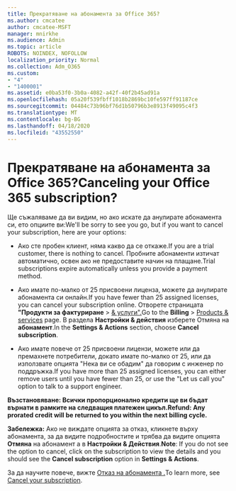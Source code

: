 ```yaml
---
title: Прекратяване на абонамента за Office 365?
ms.author: cmcatee
author: cmcatee-MSFT
manager: mnirkhe
ms.audience: Admin
ms.topic: article
ROBOTS: NOINDEX, NOFOLLOW
localization_priority: Normal
ms.collection: Adm_O365
ms.custom:
- "4"
- "1400001"
ms.assetid: e0ba53f0-3b0a-4082-a42f-40f2b45ad91a
ms.openlocfilehash: 05a20f539fbff1018b2869bc10fe597ff91187ce
ms.sourcegitcommit: 04484c73b96bf76d1b50796b3e8913f49095c4f3
ms.translationtype: MT
ms.contentlocale: bg-BG
ms.lasthandoff: 04/18/2020
ms.locfileid: "43552550"
---
```

# <a name="canceling-your-office-365-subscription"></a><span data-ttu-id="23d9a-102">Прекратяване на абонамента за Office 365?</span><span class="sxs-lookup"><span data-stu-id="23d9a-102">Canceling your Office 365 subscription?</span></span>

<span data-ttu-id="23d9a-103">Ще съжаляваме да ви видим, но ако искате да анулирате абонамента си, ето опциите ви:</span><span class="sxs-lookup"><span data-stu-id="23d9a-103">We'll be sorry to see you go, but if you want to cancel your subscription, here are your options:</span></span>
  
- <span data-ttu-id="23d9a-104">Ако сте пробен клиент, няма какво да се откаже.</span><span class="sxs-lookup"><span data-stu-id="23d9a-104">If you are a trial customer, there is nothing to cancel.</span></span> <span data-ttu-id="23d9a-105">Пробните абонаменти изтичат автоматично, освен ако не предоставите начин на плащане.</span><span class="sxs-lookup"><span data-stu-id="23d9a-105">Trial subscriptions expire automatically unless you provide a payment method.</span></span>

- <span data-ttu-id="23d9a-106">Ако имате по-малко от 25 присвоени лиценза, можете да анулирате абонамента си онлайн.</span><span class="sxs-lookup"><span data-stu-id="23d9a-106">If you have fewer than 25 assigned licenses, you can cancel your subscription online.</span></span> <span data-ttu-id="23d9a-107">Отворете страницата **"Продукти за фактуриране** \> [& услуги".](https://go.microsoft.com/fwlink/p/?linkid=842054)</span><span class="sxs-lookup"><span data-stu-id="23d9a-107">Go to the **Billing** \> [Products & services](https://go.microsoft.com/fwlink/p/?linkid=842054) page.</span></span> <span data-ttu-id="23d9a-108">В раздела **Настройки & действия** изберете Отмяна на **абонамент**.</span><span class="sxs-lookup"><span data-stu-id="23d9a-108">In the **Settings & Actions** section, choose **Cancel subscription**.</span></span>

- <span data-ttu-id="23d9a-109">Ако имате повече от 25 присвоени лицензи, можете или да премахнете потребители, докато имате по-малко от 25, или да използвате опцията "Нека ви се обадим" да говорим с инженер по поддръжка.</span><span class="sxs-lookup"><span data-stu-id="23d9a-109">If you have more than 25 assigned licenses, you can either remove users until you have fewer than 25, or use the "Let us call you" option to talk to a support engineer.</span></span>
  
<span data-ttu-id="23d9a-110">**Възстановяване: Всички пропорционално кредити ще ви бъдат върнати в рамките на следващия платежен цикъл.**</span><span class="sxs-lookup"><span data-stu-id="23d9a-110">**Refund: Any prorated credit will be returned to you within the next billing cycle.**</span></span> 

<span data-ttu-id="23d9a-111">**Забележка:** Ако не виждате опцията за отказ, кликнете върху абонамента, за да видите подробностите и трябва да видите опцията **Отмяна** на абонамент а в **Настройки & Действия**.</span><span class="sxs-lookup"><span data-stu-id="23d9a-111">**Note**: If you do not see the option to cancel, click on the subscription to view the details and you should see the **Cancel subscription** option in **Settings & Actions**.</span></span> 

<span data-ttu-id="23d9a-112">За да научите повече, вижте [Отказ на абонамента .](https://docs.microsoft.com/office365/admin/subscriptions-and-billing/cancel-your-subscription)</span><span class="sxs-lookup"><span data-stu-id="23d9a-112">To learn more, see [Cancel your subscription](https://docs.microsoft.com/office365/admin/subscriptions-and-billing/cancel-your-subscription).</span></span>